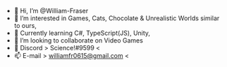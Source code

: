 - 👋 Hi, I’m @William-Fraser
- 👀 I’m interested in Games, Cats, Chocolate & Unrealistic Worlds similar to ours, 
- 🌱 Currently learning C#, TypeScript(JS), Unity, 
- 💞️ I’m looking to collaborate on Video Games
- :space_invader: Discord > Science!#9599 <
- 📫 E-mail > williamfr0615@gmail.com <

<!---
William-Fraser/William-Fraser is a ✨ special ✨ repository because its `README.md` (this file) appears on your GitHub profile.
You can click the Preview link to take a look at your changes.
--->
